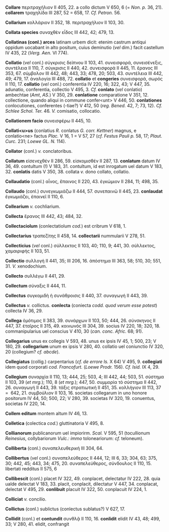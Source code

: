 **Collare** περιτραχήλιον II 405, 22. a collo dictum V 650, 6 (= *Non.
p.* 36, 21). **collarem** τραχηλίδα III 287, 52 = 658, 17. *Cf. Petron.*
56.

**Collarium** κολλάριον II 352, 18. περιτραχήλιον II 103, 30.

**Collata species** συναχθὲν εἶδος III 442, 42; 479, 13.

**Collatinas (conl.) arces** latinam urbem dicit: etenim castrum
antiqui oppidum uocabant in alto positum, cuius deminutio (*vel* dim.)
facit castellum IV 435, 22 (*Verg. Aen.* VI 774).

**Collatio** (*vel* conl.) σύγκρισις δείπνου II 103, 41. συνεισφορά,
συνεισένεξις, συντέλεια II 110, 7. σύγκρισις II 440, 42. συνεισφορά II
445, 11. ἔρανος III 353, 67. σύμβολον III 442, 48; 443, 33; 478, 20;
503, 43. συντέλεια III 442, 49; 479, 17. ἀναλογία III 488, 72.
**collatio** et **congeries** συνεισφορά, σωρός II 110, 17. **collatio**
(*vel* conl.) conferentia IV 220, 16; 322, 43; V 447, 35. adunatio,
conferentia, collectio V 495, 3. *Cf.* **conlato** (*vel* conlatio)
ambechtae (*Amt*, *AS.*) V 350, 29. **conlatione** comparatione V 351,
12. collectione, quando aliqui in commune confer\<unt\> V 446, 50.
**conlationes** conlocutiones, conferentes (-tiae?) V 412, 50 (*reg.*
*Bened.* 42, 7; 73, 12). *Cf. Schlee Schol. Ter.* 46. *V.* comisatio,
collocatio.

**Collationem facio** συνεισφέρω II 445, 10.

**Collati\<u\>us** (conlatius *R.* conlatus *G. corr. Kettner*) magnus,
e conlatio\<ne\> factus *Plac.* V 16, 1 = V 57, 27 (*cf. Festus Pauli
p.* 58, 17; *Plaut. Curc.* 231; *Loewe GL. N.* 114).

**Collator** (conl.) *v.* conclatoribus.

**Collatum** εἰσενεχθέν II 286, 59. εἰσκομισθέν II 287, 13. **conlatum**
datum IV 36, 49. contultum (!) V 183, 31. contultum, id est inrogatum
uel datum V 183, 32. **conlatis** datis V 350, 38. collata *v.* dono
collato, collatio.

**Collaudatio** (conl.) αἶνος, ἔπαινος II 220, 43. ἐγκώμιον II 284, 11;
498, 35.

**Collaudo** (conl.) συνεγκωμιάζω II 444, 57. συνεπαινῶ II 445, 23.
**conlaudat** ἐγκωμιάζει, ἐπαινεῖ II 110, 6.

**Collearium** *v.* cochliarium.

**Collecta** ἔρανος III 442, 43; 484, 32.

**Collectaciolum** (conlectatiolum *cod.*) est cribrum V 618, 1.

**Collectarius** τραπεζίτης II 458, 14. **collectarii** nummularii V
278, 51.

**Collecticius** (*vel* conl.) σύλλεκτος II 103, 40; 110, 9; 441, 30.
σύλλεκτος, χαμαιριφής II 103, 51.

**Collectio** συλλογή II 441, 35; III 206, 16. ἀπόστημα III 363, 58;
510, 30; 551, 31. *V.* xenodochium.

**Collecto** συλλέγω II 441, 29.

**Collectum** σύναξις II 444, 11.

**Collectus** συγκομιδὴ ἡ συνάθροισις II 440, 37. συναγωγή II 443, 39.

**Collectus** *v.* collictus. **conlecta** (coniecta *codd. quod verum
esse potest*) collecta IV 36, 29.

**Collega** ὁμότιμος II 383, 39. συνάρχων II 103, 50; 444, 26. σύνσκηνος
II 447, 37. ἑταῖρος II 315, 49. κοινωνός III 304, 39. socius IV 220, 18;
320, 18. commanipularius uel conscius V 410, 30 (*can. conc. Afric.*
68; 91).

**Collegarius** unus ex collegis V 593, 48. unus ex ipsis IV 45, 1; 500,
23; V 180, 29. **collegarium** unum ex ipsis V 280, 40. collatio uel
coniunctio IV 320, 20 (collegium? *cf. abcde*).

**Collegiatus** (collig.) carpentarius (*cf. de errore Is.* X 64) V
495, 9. **collegiati** idem quod corporati *cod. Francofurt.* (*Loewe
Prodr.* 156). *Cf. Isid.* IX 4, 29.

**Collegium** συναρχία II 110, 13; 444, 25; 503, 4; III 442, 44; 503,
51. σύστημα II 103, 39 (*et mrg.*); 110, 8 (*et mrg.*); 447, 50.
συμμορία τὸ σύστημα II 442, 26. συναγωγή II 443, 39. τάξις στρατιωτική
II 451, 35. κολλήγιον III 113, 37 =  642, 21. συμβούλιον II 103, 16.
societas collegarum in uno honore positorum IV 44, 50; 500, 22; V 280,
39. societas IV 320, 19. conuentus, societas IV 220, 14.

**Collem editum** montem altum IV 46, 13.

**Colletica** (colectica *cod.*) gluttinatoria V 495, 8.

**Collianorum** publicanorum uel impiorirm. *Scal.* V 595, 51
(tocullionum *Reinesius*, collybariorum *Vulc.: immo* toloneariorum:
*cf.* teloneum).

**Colliberta** (conl.) συναπελευθερική III 304, 64.

**Collibertus** (*vel* conl.) συναπελεύθερος II 444, 12; III 6, 33; 304,
63; 375, 30; 442, 45; 443, 34; 475, 20. συναπελεύ­θερος, σύνδουλος II
110, 15. libertati redditus II 575, 6

**Collibescit** (conl.) placet IV 322, 49. conplacet, delectatur IV 222,
28. quia ualde delectat V 183, 33. placit, conplacit, dilectatur V 447,
34. conplacat, delectat V 495, 29. **conlibuit** placuit IV 322, 50.
conplacuit IV 224, 1.

**Colliciat** *v.* concilio.

**Collictus** (conl.) sublictus (conlectus sublatus?) V 627, 17.

**Collidit** (conl.) et **contundit** συνθλᾷ II 110, 16. **conlidit**
elidit IV 43, 48; 499, 33; V 280, 41. elidit, confrangit
